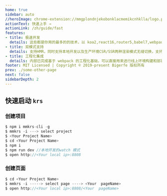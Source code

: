 ```yaml
---
home: true
sidebar: auto
//heroImage: chrome-extension://mmgplondnjekobonklacmemikcnhklla/logo.png
actionText: 快速上手 →
actionLink: /zh/guide/fast
features:
- title: 极速开发
  details: 这些都是你用的最多的的技术，以 koa2,react16,router5,babel7,webpack4搭建而成，上手容易，可快速进入开发
- title: 双模式支持
  details: 支持HMR，同时支持本地开发以及生产环境CSR/SSR两种渲染模式无缝切换，支持定制特定组件的渲染模式
- title: 工程化集成
  details: 内部已完成基于 webpack 的工程化基础，可以直接用来进行线上环境构建和部署
footer: MIT Licensed | Copyright © 2019-present Bigerfe 版权所有
prev: ./some-other-page
next: false
sidebarDepth: 2
---
```


## 快速启动 `krs`
### 创建项目
```javascript
$ npm i mmkrs-cli -g
$ mmkrs -i ---> select project
$ <Your Project Name>
$ cd <Your Project Name>
$ npm i
$ npm run dev //本地开发的watch 模式
$ open http://<Your local ip>:8808
```
### 创建页面

``` javascript
$ cd <Your Project Name>
$ mmkrs -i -----> select page ----> <Your  pageName>
$ open http://<Your local ip>:8808/<Your  pageName>
```